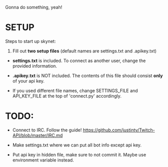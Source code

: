 Gonna do something, yeah!

# SETUP
Steps to start up skynet:

1. Fill out **two setup files** (default names are settings.txt and .apikey.txt)

* **settings.txt** is included. To connect as another user, change the provided
information. 

* **.apikey.txt** is NOT included. The contents of this file should consist
**only** of your api key.

* If you used different file names, change SETTINGS_FILE and API_KEY_FILE 
at the top of 'connect.py' accordingly.



# TODO:

* Connect to IRC. Follow the guide! https://github.com/justintv/Twitch-API/blob/master/IRC.md

* Make settings.txt where we can put all bot info except api key.

* Put api key in hidden file, make sure 
to not commit it. Maybe use environment variable instead.


